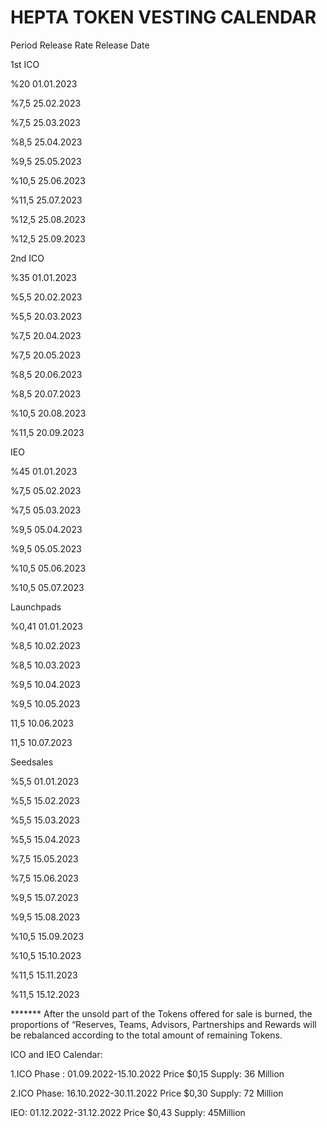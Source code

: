 # HEPTA TOKEN VESTING CALENDAR

Period Release Rate Release Date&#x20;

1st ICO&#x20;

%20        01.01.2023&#x20;

%7,5        25.02.2023&#x20;

%7,5        25.03.2023&#x20;

%8,5        25.04.2023&#x20;

%9,5        25.05.2023&#x20;

%10,5       25.06.2023&#x20;

%11,5        25.07.2023&#x20;

%12,5       25.08.2023&#x20;

%12,5       25.09.2023&#x20;

2nd ICO&#x20;

%35           01.01.2023&#x20;

%5,5          20.02.2023&#x20;

%5,5          20.03.2023&#x20;

%7,5          20.04.2023&#x20;

%7,5          20.05.2023&#x20;

%8,5          20.06.2023&#x20;

%8,5          20.07.2023&#x20;

%10,5        20.08.2023&#x20;

%11,5         20.09.2023&#x20;

IEO&#x20;

%45            01.01.2023&#x20;

%7,5           05.02.2023&#x20;

%7,5           05.03.2023&#x20;

%9,5           05.04.2023&#x20;

%9,5            05.05.2023&#x20;

%10,5          05.06.2023&#x20;

%10,5           05.07.2023&#x20;

Launchpads&#x20;

%0,41            01.01.2023&#x20;

%8,5              10.02.2023&#x20;

%8,5               10.03.2023&#x20;

%9,5               10.04.2023&#x20;

%9,5               10.05.2023&#x20;

11,5                 10.06.2023&#x20;

11,5                 10.07.2023&#x20;

Seedsales&#x20;

%5,5                 01.01.2023&#x20;

%5,5                 15.02.2023&#x20;

%5,5                 15.03.2023&#x20;

%5,5                 15.04.2023&#x20;

%7,5                 15.05.2023&#x20;

%7,5                 15.06.2023&#x20;

%9,5                15.07.2023&#x20;

%9,5                15.08.2023&#x20;

%10,5               15.09.2023&#x20;

%10,5               15.10.2023&#x20;

%11,5                15.11.2023&#x20;

%11,5               15.12.2023&#x20;

\*\*\*\*\*\*\* After the unsold part of the Tokens offered for sale is burned, the proportions of “Reserves, Teams, Advisors, Partnerships and Rewards will be rebalanced according to the total amount of remaining Tokens.&#x20;

ICO and IEO Calendar:&#x20;

1.ICO Phase : 01.09.2022-15.10.2022 Price $0,15 Supply: 36 Million&#x20;

2.ICO Phase:  16.10.2022-30.11.2022 Price $0,30 Supply: 72 Million&#x20;

IEO:                  01.12.2022-31.12.2022 Price $0,43 Supply: 45Million
